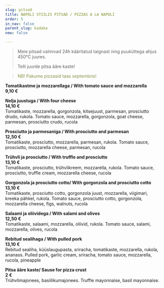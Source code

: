 ```yaml
---
slug: pitsad
title: NAPOLI STIILIS PITSAD / PIZZAS A LA NAPOLI
order: 5
in_nav: false
parent_slug: kadaka
new: false

---
```

<div class="ellipsis"></div>

> Meie pitsad valmivad 24h kääritatud taignast ning puuküttega ahjus 450°C juures.
>
> Telli juurde pitsa ääre kaste!

> <span style="color: #839446;">NB! Pakume pizzasid taas septembris!</span>

**Tomatikastme ja mozzarellaga / With tomato sauce and mozzarella**  
**9,10 €**

**Nelja juustuga / With four cheese**  
**14,10 €**  
<span class="koostis">Tomatikaste, mozzarella, gorgonzola, kitsejuust, parmesan, prosciutto drudo, rukola. Tomato sauce, mozzarella, gorgonzola, goat cheese, parmesan, prosciutto crudo, rucola</span>

**Prosciutto ja parmesaniga / With prosciutto and parmesan**  
**12,50 €**  
<span class="koostis">Tomatikaste, prosciutto, mozzarella, parmesan, rukola. Tomato sauce, prosciutto, mozzarella cheese, parmesan, rucola</span>

**Trühvli ja prosciutto / With truffle and prosciutto**  
**13,10 €**  
<span class="koostis">Tomatikaste, prosciutto, trühvlikreem, mozzarella, rukola. Tomato sauce, prosciutto, truffle cream, mozzarella cheese, rucola</span>

**Gorgonzola ja prosciutto cotto/ With gorgonzola and prosciutto cotto**  
**13,10 €**  
<span class="koostis">Tomatikaste, prosciutto cotto, gorgonzola juust, mozzarella, viigimari, kreeka pähkel, rukola. Tomato sauce, prosciutto cotto, gorgonzola, mozzarella cheese, figs, walnuts, rucola</span>

<span class="spicy"></span> **Salaami ja oliividega / With salami and olives**  
**12,50 €**  
<span class="koostis">Tomatikaste, salaami, mozzarella, oliivid, rukola. Tomato sauce, salami, mozzarella, olives,  rucola</span>

<span class="spicy"></span> **Rebitud sealihaga / With pulled pork**  
**13,10 €**  
<span class="koostis">Rebitud sealiha, küüslaugupasta, sriracha, tomatikaste, mozzarella, rukola, ananass.  Pulled pork, garlic cream, sriracha, tomato sauce, mozzarella, rucola, pineapple</span>

**Pitsa ääre kaste/ Sause for pizza crust**  
**2 €**  
<span class="koostis">Trühvlimajonees, basiilikumajonees. Truffle mayonnaise, basil mayonnaise.</span>